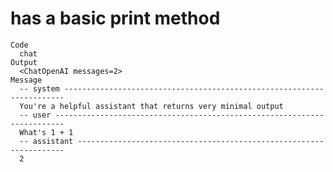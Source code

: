 # has a basic print method

    Code
      chat
    Output
      <ChatOpenAI messages=2>
    Message
      -- system ----------------------------------------------------------------------
      You're a helpful assistant that returns very minimal output
      -- user ------------------------------------------------------------------------
      What's 1 + 1
      -- assistant -------------------------------------------------------------------
      2

